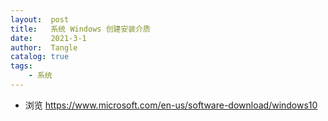 ```yaml
---
layout:  post
title:   系统 Windows 创建安装介质
date:    2021-3-1
author:  Tangle
catalog: true
tags:
    - 系统
---
```


- 浏览 <https://www.microsoft.com/en-us/software-download/windows10>
